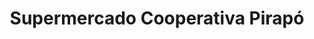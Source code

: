 ---
title: "Supermercado Cooperativa Pirapó"
url: /pirapo/supermercado-cooperativa-pirapo/
shop: Supermarkt
---